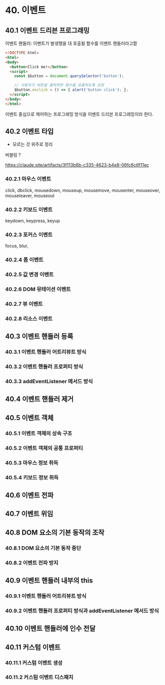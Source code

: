 # 40. 이벤트
## 40.1 이벤트 드리븐 프로그래밍

이벤트 핸들러: 이벤트가 발생했을 대 호출될 함수를 이벤트 핸들러라고함

```html
<!DOCTYPE html>
<html>
<body>
  <button>Click me!</button>
  <script>
    const $button = document.querySelector('button');

    // 사용자가 버튼을 클릭하면 함수를 호출하도록 요청
    $button.onclick = () => { alert('button click'); };
  </script>
</body>
</html>
```

이벤트 중심으로 제어하는 프로그래밍 방식을 이벤트 드리븐 프로그래밍이라 한다.

## 40.2 이벤트 타입

* 모르는 것 위주로 정리

버블링 ? 

https://claude.site/artifacts/3f113b6b-c335-4623-b4e8-06fc6c6f11ec

### 40.2.1 마우스 이벤트

click, dbclick, mousedown, mouseup, mousemove, mousenter, mouseover, mouseleaver, mouseout

### 40.2.2 키보드 이벤트

keydown, keypress, keyup

### 40.2.3 포커스 이벤트

focus, blur, 

### 40.2.4 폼 이벤트
### 40.2.5 값 변경 이벤트
### 40.2.6 DOM 뮤테이션 이벤트
### 40.2.7 뷰 이벤트
### 40.2.8 리소스 이벤트
## 40.3 이벤트 핸들러 등록
### 40.3.1 이벤트 핸들러 어트리뷰트 방식
### 40.3.2 이벤트 핸들러 프로퍼티 방식
### 40.3.3 addEventListener 메서드 방식
## 40.4 이벤트 핸들러 제거
## 40.5 이벤트 객체
### 40.5.1 이벤트 객체의 상속 구조
### 40.5.2 이벤트 객체의 공통 프로퍼티
### 40.5.3 마우스 정보 취득
### 40.5.4 키보드 정보 취득
## 40.6 이벤트 전파
## 40.7 이벤트 위임
## 40.8 DOM 요소의 기본 동작의 조작
### 40.8.1 DOM 요소의 기본 동작 중단
### 40.8.2 이벤트 전파 방지
## 40.9 이벤트 핸들러 내부의 this
### 40.9.1 이벤트 핸들러 어트리뷰트 방식
### 40.9.2 이벤트 핸들러 프로퍼티 방식과 addEventListener 메서드 방식
## 40.10 이벤트 핸들러에 인수 전달
## 40.11 커스텀 이벤트
### 40.11.1 커스텀 이벤트 생성
### 40.11.2 커스텀 이벤트 디스패치

